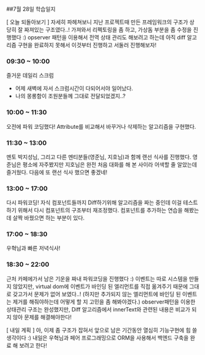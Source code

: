 ##7월 28일 학습일지

[ 오늘 되돌아보기 ]
자세히 파헤쳐보니 지난 프로젝트때 만든 프레임워크의 구조가 상당히 잘 짜져있는 구조였다..!
가져와서 리펙토링을 좀 하고, 가상돔 부분을 좀 수정을 진행했다 :) opserver 패턴을 이용해서 전역 상태 관리도 해보려고 하는데 아직 diff 알고리즘 구현을 완료하지 못해서 이것부터 진행하고 서둘러 진행해보자!

### **09:30 ~ 10:00**

즐거운 데일리 스크럼

- 어제 새벽에 자서 스크럼시간이 다되어서야 일어났다.
- 나의 몽롱함이 조원분들께 그대로 전달되었겠지..?

### **10:00 ~ 11:30**

오전에 파워 코딩했다! Attribute를 비교해서 바꾸거나 삭제하는 알고리즘을 구현했다.

### **11:30 ~ 13:00**

멘토 박지성님, 그리고 다른 멘티분들(영준님, 지호님)과 함께 랜선 식사를 진행했다.
영준님은 평소에 자주봤지만 지호님은 완전 처음 대화를 해 본 사이라 어색할 줄 알았는데 즐거웠다.
다음에 또 랜선 식사 했으면 좋겠네!

### **13:00 ~ 17:00**

다시 파워코딩!
자식 컴포넌트들까지 Diff하기위해 알고리즘을 짜는 중인데
이걸 테스트 하기 위해서 다시 컴포넌트의 구조부터 재조정했다.
컴포넌트를 추가하는 연습을 해봤는데 살짝 바꿨으면 하는 부분이 있다.

### **17:00 ~ 18:30**

우혁님과 빠른 저녁식사!

### **18:30 ~ 22:00**

근처 카페에가서 남은 기운을 짜내 파워코딩을 진행했다 :)
이벤트는 따로 시스템을 만들지 않았지만, virtual dom에 이벤트가 바인딩 된 엘리먼트를 직접 옮겨주기 때문에 그대로 갖고가서 문제가 없어 보였다..! (하지만 추가되지 않는 엘리먼트에 바인딩 된 이벤트는 제거를 해줘야하는데 어떻게 할 지 고민을 좀 해봐야겠다.)
observer패턴을 이용한 상태관리 구조는 완성했지만, Diff 알고리즘에서 innerText와 관련된 내용은 비교가 되지 않아 문제를 해결해야한다!

[ 내일 계획 ]
아, 이제 좀 구조가 잡혀서 앞으로 남은 기간동안 열심히 기능구현에 힘 쓸 생각이다 :)
내일은 우혁님과 페어 프로그래밍으로 ORM을 사용해서 백엔드 구축을 완료 해 보려고 한다!
